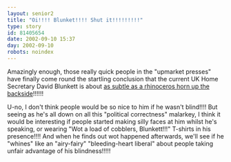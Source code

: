 ```yaml
---
layout: senior2
title: "Oi!!!! Blunket!!!! Shut it!!!!!!!!!"
type: story
id: 81405654
date: 2002-09-10 15:37
day: 2002-09-10
robots: noindex
---
```


Amazingly enough, those really quick people in the "upmarket presses" have finally come round the startling conclusion that the current UK Home Secretary David Blunkett is about <a href="http://argument.independent.co.uk/commentators/story.jsp?story=331102" title="'The George Bush of British politics', no less!!!!">as subtle as a rhinoceros horn up the backside</a>!!!!!!

U-no, I don't think people would be so nice to him if he wasn't blind!!!! But seeing as he's all down on all this "political correctness" malarkey, I think it would be interesting if people started making silly faces at him whilst he's speaking, or wearing "Wot a load of cobblers, Blunkett!!!" T-shirts in his presence!!!! And when he finds out wot happened afterwards, we'll see if he "whines" like an "airy-fairy" "bleeding-heart liberal" about people taking unfair advantage of his blindness!!!!!
<div style="clear: both;"></div>

